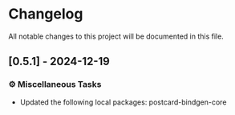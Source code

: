 # Changelog

All notable changes to this project will be documented in this file.

<!-- generated by git-cliff -->
<!-- generated by git-cliff -->
<!-- generated by git-cliff -->
## [0.5.1] - 2024-12-19

### ⚙️ Miscellaneous Tasks

- Updated the following local packages: postcard-bindgen-core

<!-- generated by git-cliff -->
